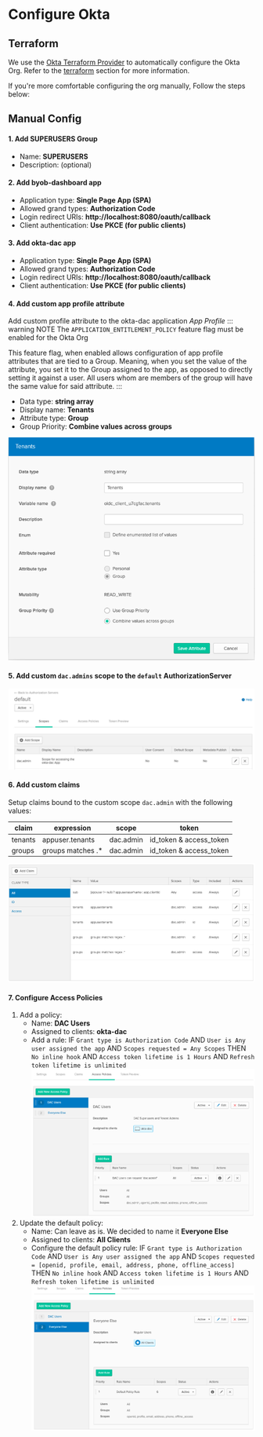 # Configure Okta

## Terraform
We use the [Okta Terraform Provider](https://www.terraform.io/docs/providers/okta/index.html) to automatically configure the Okta Org. Refer to the [terraform](terraform) section for more information. 

If you're more comfortable configuring the org manually, Follow the steps below: 

## Manual Config
#### 1. Add SUPERUSERS Group
* Name: __SUPERUSERS__
* Description: (optional)
#### 2. Add byob-dashboard app
* Application type: __Single Page App (SPA)__
* Allowed grand types: __Authorization Code__
* Login redirect URIs: __http://localhost:8080/oauth/callback__
* Client authentication: __Use PKCE (for public clients)__

#### 3. Add okta-dac app
* Application type: __Single Page App (SPA)__
* Allowed grand types: __Authorization Code__
* Login redirect URIs: __http://localhost:8080/oauth/callback__
* Client authentication: __Use PKCE (for public clients)__

#### 4. Add custom app profile attribute
Add custom profile attribute to the okta-dac application *App Profile*
::: warning NOTE
The `APPLICATION_ENTITLEMENT_POLICY` feature flag must be enabled for the Okta Org

This feature flag, when enabled allows configuration of app profile attributes that are tied to a Group. Meaning, when you set the value of the attribute, you set it to the Group assigned to the app, as opposed to directly setting it against a user. All users whom are members of the group will have the same value for said attribute.
:::
* Data type: __string array__
* Display name: __Tenants__
* Attribute type: __Group__
* Group Priority: __Combine values across groups__

![alt text](./images/setup/ProfileAttribute_Tenants.png)

#### 5. Add custom `dac.admins` scope to the `default` AuthorizationServer
![alt text](./images/setup/CustomScope.png)

#### 6. Add custom claims
Setup claims bound to the custom scope `dac.admin` with the following values:

| claim | expression | scope | token |
| ----- | ---------- | ----- | ----- |
| tenants | appuser.tenants | dac.admin | id_token & access_token |
| groups | groups matches .* | dac.admin | id_token & access_token |

![alt text](./images/setup/CustomClaims.png)

#### 7. Configure Access Policies
1. Add a policy: 
    * Name: __DAC Users__
    * Assigned to clients: __okta-dac__
    * Add a rule:
    IF `Grant type is Authorization Code` AND `User is Any user assigned the app` AND `Scopes requested = Any Scopes` THEN `No inline hook` AND `Access token lifetime is 1 Hours` AND `Refresh token lifetime is unlimited`
![alt text](./images/setup/Policy_DACUsers.png)
2. Update the default policy:
    * Name: Can leave as is. We decided to name it __Everyone Else__
    * Assigned to clients: __All Clients__
    * Configure the default policy rule:
    IF `Grant type is Authorization Code` AND `User is Any user assigned the app` AND `Scopes requested = [openid, profile, email, address, phone, offline_access]` THEN `No inline hook` AND `Access token lifetime is 1 Hours` AND `Refresh token lifetime is unlimited`        
![alt text](./images/setup/Policy_EveryoneElse.png)